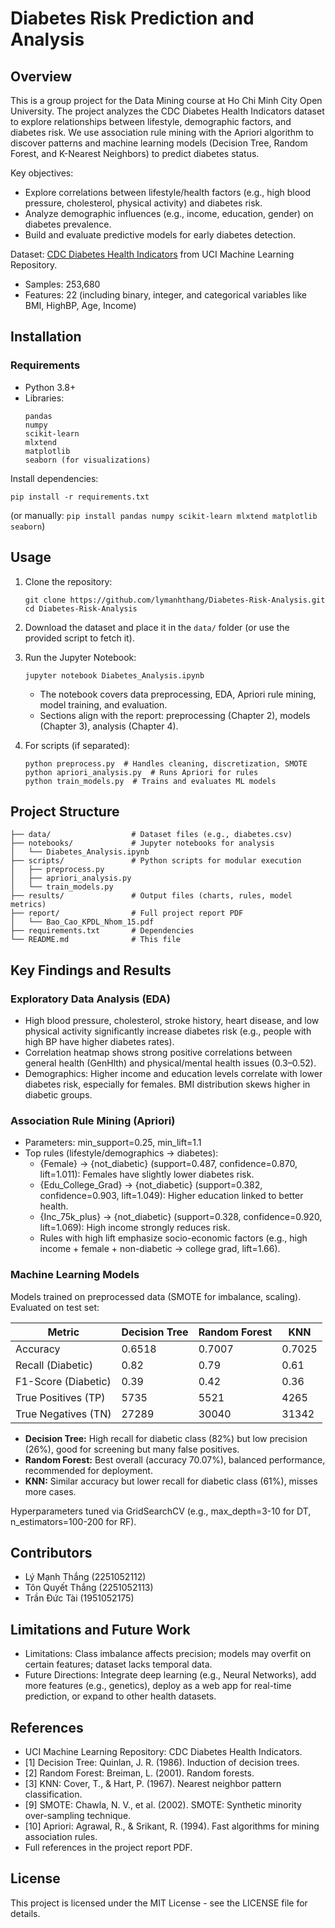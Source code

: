 # Diabetes Risk Prediction and Analysis

## Overview

This is a group project for the Data Mining course at Ho Chi Minh City Open University. The project analyzes the CDC Diabetes Health Indicators dataset to explore relationships between lifestyle, demographic factors, and diabetes risk. We use association rule mining with the Apriori algorithm to discover patterns and machine learning models (Decision Tree, Random Forest, and K-Nearest Neighbors) to predict diabetes status.

Key objectives:
- Explore correlations between lifestyle/health factors (e.g., high blood pressure, cholesterol, physical activity) and diabetes risk.
- Analyze demographic influences (e.g., income, education, gender) on diabetes prevalence.
- Build and evaluate predictive models for early diabetes detection.

Dataset: [CDC Diabetes Health Indicators](https://archive.ics.uci.edu/dataset/891/cdc+diabetes+health+indicators) from UCI Machine Learning Repository.
- Samples: 253,680
- Features: 22 (including binary, integer, and categorical variables like BMI, HighBP, Age, Income)

## Installation

### Requirements
- Python 3.8+
- Libraries: 
  ```
  pandas
  numpy
  scikit-learn
  mlxtend
  matplotlib
  seaborn (for visualizations)
  ```

Install dependencies:
```
pip install -r requirements.txt
```
(or manually: `pip install pandas numpy scikit-learn mlxtend matplotlib seaborn`)

## Usage

1. Clone the repository:
   ```
   git clone https://github.com/lymanhthang/Diabetes-Risk-Analysis.git
   cd Diabetes-Risk-Analysis
   ```

2. Download the dataset and place it in the `data/` folder (or use the provided script to fetch it).

3. Run the Jupyter Notebook:
   ```
   jupyter notebook Diabetes_Analysis.ipynb
   ```
   - The notebook covers data preprocessing, EDA, Apriori rule mining, model training, and evaluation.
   - Sections align with the report: preprocessing (Chapter 2), models (Chapter 3), analysis (Chapter 4).

4. For scripts (if separated):
   ```
   python preprocess.py  # Handles cleaning, discretization, SMOTE
   python apriori_analysis.py  # Runs Apriori for rules
   python train_models.py  # Trains and evaluates ML models
   ```

## Project Structure

```
├── data/                  # Dataset files (e.g., diabetes.csv)
├── notebooks/             # Jupyter notebooks for analysis
│   └── Diabetes_Analysis.ipynb
├── scripts/               # Python scripts for modular execution
│   ├── preprocess.py
│   ├── apriori_analysis.py
│   └── train_models.py
├── results/               # Output files (charts, rules, model metrics)
├── report/                # Full project report PDF
│   └── Bao_Cao_KPDL_Nhom_15.pdf
├── requirements.txt       # Dependencies
└── README.md              # This file
```

## Key Findings and Results

### Exploratory Data Analysis (EDA)
- High blood pressure, cholesterol, stroke history, heart disease, and low physical activity significantly increase diabetes risk (e.g., people with high BP have higher diabetes rates).
- Correlation heatmap shows strong positive correlations between general health (GenHlth) and physical/mental health issues (0.3–0.52).
- Demographics: Higher income and education levels correlate with lower diabetes risk, especially for females. BMI distribution skews higher in diabetic groups.

### Association Rule Mining (Apriori)
- Parameters: min_support=0.25, min_lift=1.1
- Top rules (lifestyle/demographics → diabetes):
  - {Female} → {not_diabetic} (support=0.487, confidence=0.870, lift=1.011): Females have slightly lower diabetes risk.
  - {Edu_College_Grad} → {not_diabetic} (support=0.382, confidence=0.903, lift=1.049): Higher education linked to better health.
  - {Inc_75k_plus} → {not_diabetic} (support=0.328, confidence=0.920, lift=1.069): High income strongly reduces risk.
  - Rules with high lift emphasize socio-economic factors (e.g., high income + female + non-diabetic → college grad, lift=1.66).

### Machine Learning Models
Models trained on preprocessed data (SMOTE for imbalance, scaling). Evaluated on test set:

| Metric                  | Decision Tree | Random Forest | KNN    |
|-------------------------|---------------|---------------|--------|
| Accuracy                | 0.6518       | 0.7007       | 0.7025 |
| Recall (Diabetic)       | 0.82         | 0.79         | 0.61   |
| F1-Score (Diabetic)    | 0.39         | 0.42         | 0.36   |
| True Positives (TP)    | 5735         | 5521         | 4265   |
| True Negatives (TN)    | 27289        | 30040        | 31342  |

- **Decision Tree:** High recall for diabetic class (82%) but low precision (26%), good for screening but many false positives.
- **Random Forest:** Best overall (accuracy 70.07%), balanced performance, recommended for deployment.
- **KNN:** Similar accuracy but lower recall for diabetic class (61%), misses more cases.

Hyperparameters tuned via GridSearchCV (e.g., max_depth=3-10 for DT, n_estimators=100-200 for RF).

## Contributors
- Lý Mạnh Thắng (2251052112)
- Tôn Quyết Thắng (2251052113)
- Trần Đức Tài (1951052175)

## Limitations and Future Work
- Limitations: Class imbalance affects precision; models may overfit on certain features; dataset lacks temporal data.
- Future Directions: Integrate deep learning (e.g., Neural Networks), add more features (e.g., genetics), deploy as a web app for real-time prediction, or expand to other health datasets.

## References
- UCI Machine Learning Repository: CDC Diabetes Health Indicators.
- [1] Decision Tree: Quinlan, J. R. (1986). Induction of decision trees.
- [2] Random Forest: Breiman, L. (2001). Random forests.
- [3] KNN: Cover, T., & Hart, P. (1967). Nearest neighbor pattern classification.
- [9] SMOTE: Chawla, N. V., et al. (2002). SMOTE: Synthetic minority over-sampling technique.
- [10] Apriori: Agrawal, R., & Srikant, R. (1994). Fast algorithms for mining association rules.
- Full references in the project report PDF.

## License
This project is licensed under the MIT License - see the LICENSE file for details.
